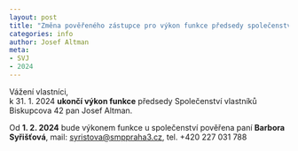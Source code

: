```yaml
---
layout: post
title: "Změna pověřeného zástupce pro výkon funkce předsedy společenství"
categories: info
author: Josef Altman
meta:
- SVJ
- 2024
---
```


Vážení vlastníci,<br />
k 31. 1. 2024 **ukončí výkon funkce** předsedy Společenství vlastníků Biskupcova 42 pan Josef Altman.

Od **1. 2. 2024** bude výkonem funkce u společenství pověřena paní **Barbora Syřišťová**, mail: syristova@smppraha3.cz, tel. +420 227 031 788
